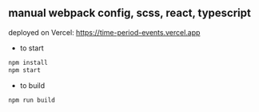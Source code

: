 ## manual webpack config, scss, react, typescript
deployed on Vercel: https://time-period-events.vercel.app

- to start
```bash
npm install
npm start
```
- to build
```bash
npm run build
```
